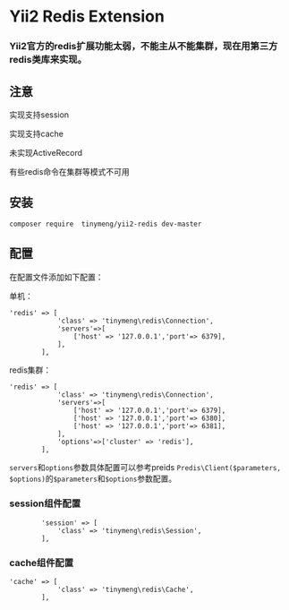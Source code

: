 # Yii2 Redis Extension

### Yii2官方的redis扩展功能太弱，不能主从不能集群，现在用第三方redis类库来实现。

## 注意
实现支持session

实现支持cache

未实现ActiveRecord

有些redis命令在集群等模式不可用

## 安装

```
composer require  tinymeng/yii2-redis dev-master
```

## 配置

在配置文件添加如下配置：

单机：
```
'redis' => [
            'class' => 'tinymeng\redis\Connection',
            'servers'=>[
                ['host' => '127.0.0.1','port'=> 6379],
            ],
        ],
```
redis集群：

```
'redis' => [
            'class' => 'tinymeng\redis\Connection',
            'servers'=>[
                ['host' => '127.0.0.1','port'=> 6379],
                ['host' => '127.0.0.1','port'=> 6380],
                ['host' => '127.0.0.1','port'=> 6381],
            ],
            'options'=>['cluster' => 'redis'],
        ],
```

`servers`和`options`参数具体配置可以参考preids `Predis\Client($parameters, $options)`的`$parameters`和`$options`参数配置。

### session组件配置
```
        'session' => [
            'class' => 'tinymeng\redis\Session',
        ],
```
### cache组件配置
```
'cache' => [
            'class' => 'tinymeng\redis\Cache',
        ],
```

